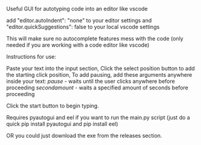 Useful GUI for autotyping code into an editor like vscode


add "editor.autoIndent": "none" to  your editor settings and
"editor.quickSuggestions": false to your local vscode settings

This will make sure no autocomplete features mess with the code (only needed if you are working with a code editor like vscode)

Instructions for use:

Paste your text into the input section,
Click the select position button to add the starting click position,
To add pausing, add these arguments anywhere inside your text:
$pause$ - waits until the user clicks anywhere before proceeding
$secondamount$ - waits a specified amount of seconds before proceeding

Click the start button to begin typing.

Requires pyautogui and eel if you want to run the main.py script
(just do a quick pip install pyautogui and pip install eel)

OR you could just download the exe from the releases section.